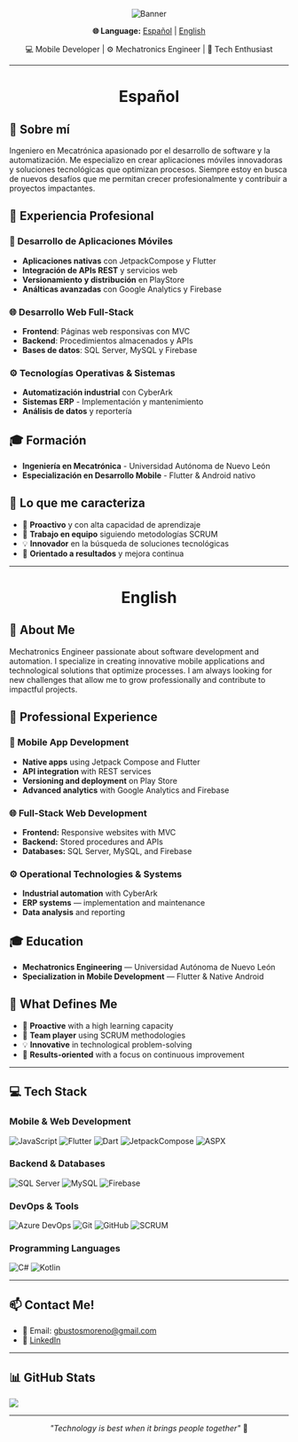 <p align="center">
  <img src="https://i.postimg.cc/RCRfm4TC/1721701060597.jpg" alt="Banner" />
</p>

<p align="center">
  <b>🌐 Language:</b>
  <a href="#español">Español</a> | <a href="#english">English</a>
</p>

<p align="center">
  💻 Mobile Developer | ⚙️ Mechatronics Engineer | 🚀 Tech Enthusiast
</p>

---
<h1 id="español" align="center">Español</h1>

## 🚀 Sobre mí
Ingeniero en Mecatrónica apasionado por el desarrollo de software y la automatización. Me especializo en crear aplicaciones móviles innovadoras y soluciones tecnológicas que optimizan procesos. Siempre estoy en busca de nuevos desafíos que me permitan crecer profesionalmente y contribuir a proyectos impactantes.

## 🔧 Experiencia Profesional

### 📱 Desarrollo de Aplicaciones Móviles
- **Aplicaciones nativas** con JetpackCompose y Flutter
- **Integración de APIs REST** y servicios web
- **Versionamiento y distribución** en PlayStore
- **Análticas avanzadas** con Google Analytics y Firebase

### 🌐 Desarrollo Web Full-Stack
- **Frontend**: Páginas web responsivas con MVC
- **Backend**: Procedimientos almacenados y APIs
- **Bases de datos**: SQL Server, MySQL y Firebase

### ⚙️ Tecnologías Operativas & Sistemas
- **Automatización industrial** con CyberArk
- **Sistemas ERP** - Implementación y mantenimiento
- **Análisis de datos** y reportería

## 🎓 Formación
- **Ingeniería en Mecatrónica** - Universidad Autónoma de Nuevo León
- **Especialización en Desarrollo Mobile** - Flutter & Android nativo

## 🌟 Lo que me caracteriza
- 🚀 **Proactivo** y con alta capacidad de aprendizaje
- 🤝 **Trabajo en equipo** siguiendo metodologías SCRUM
- 💡 **Innovador** en la búsqueda de soluciones tecnológicas
- 🎯 **Orientado a resultados** y mejora continua

---

<h1 id="english" align="center">English</h1>

## 🚀 About Me
Mechatronics Engineer passionate about software development and automation. I specialize in creating innovative mobile applications and technological solutions that optimize processes. I am always looking for new challenges that allow me to grow professionally and contribute to impactful projects.

## 🔧 Professional Experience

### 📱 Mobile App Development
- **Native apps** using Jetpack Compose and Flutter
- **API integration** with REST services
- **Versioning and deployment** on Play Store
- **Advanced analytics** with Google Analytics and Firebase

### 🌐 Full-Stack Web Development
- **Frontend:** Responsive websites with MVC
- **Backend:** Stored procedures and APIs
- **Databases:** SQL Server, MySQL, and Firebase

### ⚙️ Operational Technologies & Systems
- **Industrial automation** with CyberArk
- **ERP systems** — implementation and maintenance
- **Data analysis** and reporting

## 🎓 Education
- **Mechatronics Engineering** — Universidad Autónoma de Nuevo León
- **Specialization in Mobile Development** — Flutter & Native Android

## 🌟 What Defines Me
- 🚀 **Proactive** with a high learning capacity
- 🤝 **Team player** using SCRUM methodologies
- 💡 **Innovative** in technological problem-solving
- 🎯 **Results-oriented** with a focus on continuous improvement

---

## 💻 Tech Stack

### Mobile & Web Development
![JavaScript](https://img.shields.io/badge/-JavaScript-F7DF1E?style=flat-square&logo=javascript&logoColor=black)
![Flutter](https://img.shields.io/badge/-Flutter-02569B?style=flat-square&logo=flutter&logoColor=white)
![Dart](https://img.shields.io/badge/-Dart-0175C2?style=flat-square&logo=dart&logoColor=white)
![JetpackCompose](https://img.shields.io/badge/-Jetpack%20Compose-4285F4?style=flat-square&logo=jetpackcompose&logoColor=white)
![ASPX](https://img.shields.io/badge/-ASP.NET-512BD4?style=flat-square&logo=dotnet&logoColor=white)

### Backend & Databases
![SQL Server](https://img.shields.io/badge/-SQL%20Server-CC2927?style=flat-square&logo=microsoft-sql-server&logoColor=white)
![MySQL](https://img.shields.io/badge/-MySQL-4479A1?style=flat-square&logo=mysql&logoColor=white)
![Firebase](https://img.shields.io/badge/-Firebase-FFCA28?style=flat-square&logo=firebase&logoColor=black)

### DevOps & Tools
![Azure DevOps](https://img.shields.io/badge/-Azure%20DevOps-0078D7?style=flat-square&logo=azure-devops&logoColor=white)
![Git](https://img.shields.io/badge/-Git-F05032?style=flat-square&logo=git&logoColor=white)
![GitHub](https://img.shields.io/badge/-GitHub-181717?style=flat-square&logo=github&logoColor=white)
![SCRUM](https://img.shields.io/badge/-SCRUM-6DB33F?style=flat-square&logo=scrumalliance&logoColor=white)

### Programming Languages
![C#](https://img.shields.io/badge/-C%23-239120?style=flat-square&logo=c-sharp&logoColor=white)
![Kotlin](https://img.shields.io/badge/-Kotlin-0095D5?style=flat-square&logo=kotlin&logoColor=white)

---

## 📫 Contact Me!
- 📧 Email: gbustosmoreno@gmail.com
- 💼 [LinkedIn](https://www.linkedin.com/in/germanbm/)

---

## 📊 GitHub Stats
![](https://nirzak-streak-stats.vercel.app/?user=GermanxD&theme=dark&hide_border=false)<br/>

---
<p align="center">
  <i>"Technology is best when it brings people together"</i> 🚀
</p>
